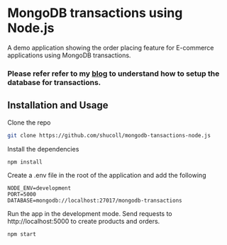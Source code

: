 # MongoDB transactions using Node.js

A demo application showing the order placing feature for E-commerce applications using MongoDB transactions.

### Please refer refer to my [blog](https://www.shucoll.com/blog/mongodb-transactions-using-mongoose) to understand how to setup the database for transactions.

## Installation and Usage

Clone the repo

```bash
git clone https://github.com/shucoll/mongodb-tansactions-node.js
```

Install the dependencies

```bash
npm install
```

Create a .env file in the root of the application and add the following

```env
NODE_ENV=development
PORT=5000
DATABASE=mongodb://localhost:27017/mongodb-transactions
```


Run the app in the development mode.
Send requests to http://localhost:5000 to create products and orders.

```bash
npm start
```